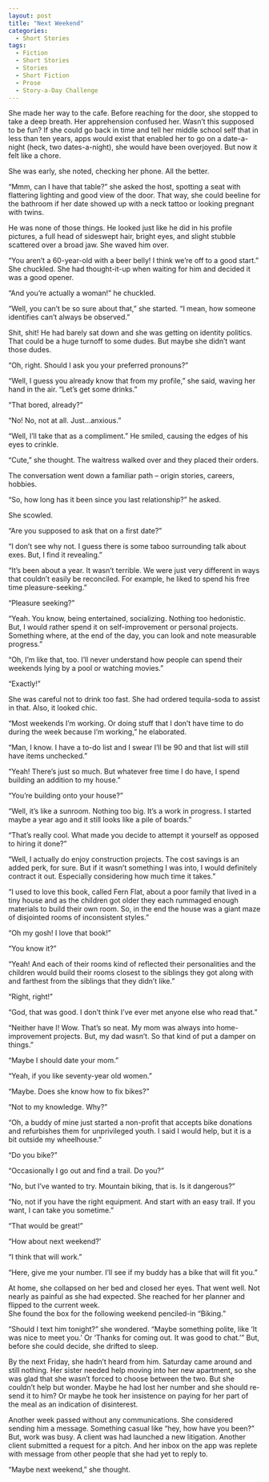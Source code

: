 ```yaml
---
layout: post
title: "Next Weekend"
categories:
  - Short Stories
tags:
  - Fiction
  - Short Stories
  - Stories
  - Short Fiction
  - Prose
  - Story-a-Day Challenge
---
```



She made her way to the cafe.  Before reaching for the door, she stopped to take a deep breath.  Her apprehension confused her.  Wasn’t this supposed to be fun? If she could go back in time and tell her middle school self that in less than ten years, apps would exist that enabled her to go on a date-a-night (heck, two dates-a-night), she would have been overjoyed.  But now it felt like a chore.  

She was early, she noted, checking her phone.  All the better.  

“Mmm, can I have that table?” she asked the host, spotting a seat with flattering lighting and good view of the door.  That way, she could beeline for the bathroom if her date showed up with a neck tattoo or looking pregnant with twins.  

He was none of those things.  He looked just like he did in his profile pictures, a full head of sideswept hair, bright eyes, and slight stubble scattered over a broad jaw.  She waved him over.

“You aren’t a 60-year-old with a beer belly!  I think we’re off to a good start.”  She chuckled.  She had thought-it-up when waiting for him and decided it was a good opener.  

“And you’re actually a woman!” he chuckled.

“Well, you can’t be so sure about that,” she started.  “I mean, how someone identifies can’t always be observed.”

Shit, shit!  He had barely sat down and she was getting on identity politics.  That could be a huge turnoff to some dudes.  But maybe she didn’t want those dudes.

“Oh, right.  Should I ask you your preferred pronouns?”

“Well, I guess you already know that from my profile,” she said, waving her hand in the air.  “Let’s get some drinks.”

“That bored, already?”

“No! No, not at all.  Just…anxious.”

“Well, I’ll take that as a compliment.”  He smiled, causing the edges of his eyes to crinkle.  

“Cute,” she thought.  The waitress walked over and they placed their orders.  

The conversation went down a familiar path – origin stories, careers, hobbies.

“So, how long has it been since you last relationship?” he asked.  

She scowled.

“Are you supposed to ask that on a first date?”

“I don’t see why not.  I guess there is some taboo surrounding talk about exes.  But, I find it revealing.”

“It’s been about a year.  It wasn’t terrible.  We were just very different in ways that couldn’t easily be reconciled.  For example, he liked to spend his free time pleasure-seeking.”

“Pleasure seeking?”

“Yeah.  You know, being entertained, socializing.  Nothing too hedonistic.  But, I would rather spend it on self-improvement or personal projects.  Something where, at the end of the day, you can look and note measurable progress.”

“Oh, I’m like that, too.  I’ll never understand how people can spend their weekends lying by a pool or watching movies.”  

“Exactly!”

She was careful not to drink too fast.  She had ordered tequila-soda to assist in that.  Also, it looked chic.

“Most weekends I’m working.  Or doing stuff that I don’t have time to do during the week because I’m working,” he elaborated.

“Man, I know.  I have a to-do list and I swear I’ll be 90 and that list will still have items unchecked.”

“Yeah!  There’s just so much.  But whatever free time I do have, I spend building an addition to my house.”

“You’re building onto your house?”

“Well, it’s like a sunroom.  Nothing too big.  It’s a work in progress.  I started maybe a year ago and it still looks like a pile of boards.”

“That’s really cool.  What made you decide to attempt it yourself as opposed to hiring it done?”

“Well, I actually do enjoy construction projects.  The cost savings is an added perk, for sure.  But if it wasn’t something I was into, I would definitely contract it out.  Especially considering how much time it takes.”

“I used to love this book, called Fern Flat, about a poor family that lived in a tiny house and as the children got older they each rummaged enough materials to build their own room.  So, in the end the house was a giant maze of disjointed rooms of inconsistent styles.”

“Oh my gosh!  I love that book!”

“You know it?”

“Yeah! And each of their rooms kind of reflected their personalities and the children would build their rooms closest to the siblings they got along with and farthest from the siblings that they didn’t like.”

“Right, right!”

“God, that was good.  I don’t think I’ve ever met anyone else who read that.”

“Neither have I!  Wow.  That’s so neat.  My mom was always into home-improvement projects.  But, my dad wasn’t.  So that kind of put a damper on things.”

“Maybe I should date your mom.”

“Yeah, if you like seventy-year old women.”

“Maybe.  Does she know how to fix bikes?”

“Not to my knowledge.  Why?”

“Oh, a buddy of mine just started a non-profit that accepts bike donations and refurbishes them for unprivileged youth.  I said I would help, but it is a bit outside my wheelhouse.”

“Do you bike?”

“Occasionally I go out and find a trail.  Do you?”

“No, but I’ve wanted to try.  Mountain biking, that is.  Is it dangerous?”

“No, not if you have the right equipment.  And start with an easy trail.  If you want, I can take you sometime.”  

“That would be great!”

“How about next weekend?’

“I think that will work.”

“Here, give me your number.  I’ll see if my buddy has a bike that will fit you.”

At home, she collapsed on her bed and closed her eyes.  That went well.  Not nearly as painful as she had expected.  She reached for her planner and flipped to the current week.  
She found the box for the following weekend penciled-in “Biking.”

“Should I text him tonight?” she wondered.  “Maybe something polite, like ‘It was nice to meet you.’ Or ‘Thanks for coming out.  It was good to chat.’”  But, before she could decide, she drifted to sleep.

By the next Friday, she hadn’t heard from him.  Saturday came around and still nothing.  Her sister needed help moving into her new apartment, so she was glad that she wasn’t forced to choose between the two.  But she couldn’t help but wonder.  Maybe he had lost her number and she should re-send it to him?  Or maybe he took her insistence on paying for her part of the meal as an indication of disinterest.

Another week passed without any communications.  She considered sending him a message.  Something casual like “hey, how have you been?”  But, work was busy.  A client was had launched a new litigation.  Another client submitted a request for a pitch.  And her inbox on the app was replete with message from other people that she had yet to reply to.  

“Maybe next weekend,” she thought.

